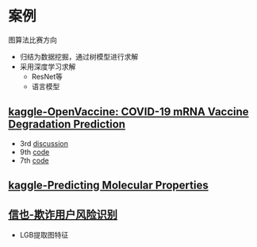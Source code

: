 # 案例

图算法比赛方向
- 归结为数据挖掘，通过树模型进行求解
- 采用深度学习求解
  - ResNet等
  - 语言模型

## [kaggle-OpenVaccine: COVID-19 mRNA Vaccine Degradation Prediction](https://www.kaggle.com/competitions/stanford-covid-vaccine/overview)
- 3rd [discussion](https://www.kaggle.com/competitions/stanford-covid-vaccine/discussion/189574)
- 9th [code](https://github.com/qkqkfldis1/OpenVaccine_kaggle)
- 7th [code](https://github.com/Shujun-He/Nucleic-Transformer/tree/master/src/OpenVaccine)

## [kaggle-Predicting Molecular Properties](https://www.kaggle.com/competitions/champs-scalar-coupling/overview)

## [信也-欺诈用户风险识别](https://ai.ppdai.com/mirror/goToMirrorDetailSix?mirrorId=28)
- LGB提取图特征
